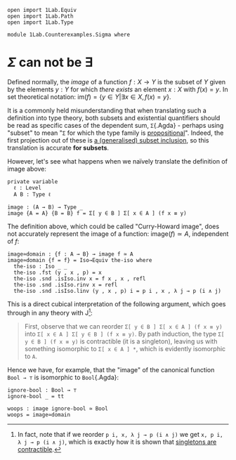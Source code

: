 ```
open import 1Lab.Equiv
open import 1Lab.Path
open import 1Lab.Type

module 1Lab.Counterexamples.Sigma where
```

# $\Sigma$ can not be $\exists$

Defined normally, the _image_ of a function $f : X \to Y$ is the subset
of $Y$ given by the elements $y : Y$ for which _there exists_ an element
$x : X$ with $f(x) = y$. In set theoretical notation: $\mathrm{im}(f) =
\{ y \in Y | \exists x \in X, f(x) = y \}$.

It is a commonly held misunderstanding that when translating such a
definition into type theory, both subsets and existential quantifiers
should be read as specific cases of the dependent sum, `Σ`{.Agda} -
perhaps using "subset" to mean "`Σ` for which the type family is
[propositional]". Indeed, the first projection out of these is [a
(generalised) subset inclusion], so this translation is accurate **for
subsets**.

[propositional]: agda://1Lab.HLevel#isProp
[a (generalised) subset inclusion]: agda://1Lab.Equiv.Embedding#Subset-proj-embedding

However, let's see what happens when we naïvely translate the definition
of image above:

```
private variable
  ℓ : Level
  A B : Type ℓ

image : (A → B) → Type _
image {A = A} {B = B} f = Σ[ y ∈ B ] Σ[ x ∈ A ] (f x ≡ y)
```

The definition above, which could be called "Curry-Howard image", does
not accurately represent the image of a function: $\mathrm{image}(f)
\simeq A$, independent of $f$:

```
image≃domain : {f : A → B} → image f ≃ A
image≃domain {f = f} = Iso→Equiv the-iso where
  the-iso : Iso _ _
  the-iso .fst (y , x , p) = x
  the-iso .snd .isIso.inv x = f x , x , refl
  the-iso .snd .isIso.rinv x = refl
  the-iso .snd .isIso.linv (y , x , p) i = p i , x , λ j → p (i ∧ j)
```

This is a direct cubical interpretation of the following argument, which
goes through in any theory with J[^2]:

> First, observe that we can reorder `Σ[ y ∈ B ] Σ[ x ∈ A ] (f x ≡ y)`
into `Σ[ x ∈ A ] Σ[ y ∈ B ] (f x ≡ y)`. By path induction, the type `Σ[
y ∈ B ] (f x ≡ y)` is contractible (it is a singleton), leaving us with
something isomorphic to `Σ[ x ∈ A ] *`, which is evidently isomorphic to
`A`.

Hence we have, for example, that the "image" of the canonical function
`Bool → ⊤` is isomorphic to `Bool`{.Agda}:

```
ignore-bool : Bool → ⊤
ignore-bool _ = tt

woops : image ignore-bool ≃ Bool
woops = image≃domain
```

[^2]: In fact, note that if we reorder `p i, x, λ j → p (i ∧ j)` we get
`x, p i, λ j → p (i ∧ j)`, which is exactly how it is shown that
[singletons are contractible].

[singletons are contractible]: agda://1Lab.Path#isContr-Singleton
